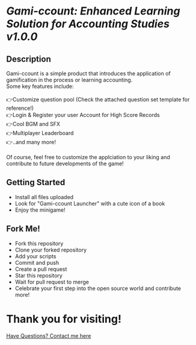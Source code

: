 # *Gami-ccount: Enhanced Learning Solution for Accounting Studies v1.0.0*

## Description 
Gami-ccount is a simple product that introduces the application of gamification in the process or learning accounting.
<br>
Some key features include:
<br>
<br>
👉Customize question pool (Check the attached question set template for reference!) <br>
👉Login & Register your user Account for High Score Records <br>
👉Cool BGM and SFX <br>
👉Multiplayer Leaderboard <br>
👉..and many more! <br>
<br>
Of course, feel free to customize the applciation to your liking and contribute to future developments of the game!
<br>
## Getting Started
* Install all files uploaded
* Look for "Gami-ccount Launcher" with a cute icon of a book
* Enjoy the minigame!

## Fork Me!
* Fork this repository
* Clone your forked repository
* Add your scripts
* Commit and push
* Create a pull request
* Star this repository
* Wait for pull request to merge
* Celebrate your first step into the open source world and contribute more!

# Thank you for visiting!

[Have Questions? Contact me here](https://twitter.com/ashes060800)
